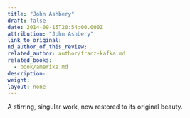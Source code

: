 ```yaml
---
title: "John Ashbery"
draft: false
date: 2014-09-15T20:54:00.000Z
attribution: "John Ashbery"
link_to_original:
nd_author_of_this_review:
related_author: author/franz-kafka.md
related_books:
  - book/amerika.md
description:
weight:
layout: none
---
```

A stirring, singular work, now restored to its original beauty.

